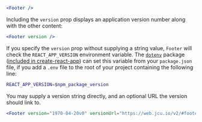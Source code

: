 
```jsx
<Footer />
```

Including the `version` prop displays an application version number along with the other content:

```jsx
<Footer version />
```

If you specify the `version` prop without supplying a string value, `Footer` will check the `REACT_APP_VERSION` environment variable. The [`dotenv`](https://github.com/motdotla/dotenv) package ([included in create-react-app](https://github.com/facebook/create-react-app/blob/master/packages/react-scripts/template/README.md#user-content-adding-development-environment-variables-in-env)) can set this variable from your `package.json` file, if you add a `.env` file to the root of your project containing the following line:

```bash
REACT_APP_VERSION=$npm_package_version
```

You may supply a version string directly, and an optional URL the version should link to. 

```jsx
<Footer version="1970-04-20v0" versionUrl="https://web.jcu.io/v2/#footer" />
```

